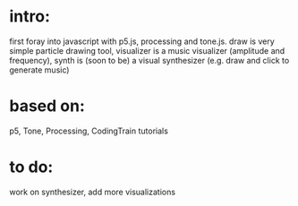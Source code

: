 # intro:

first foray into javascript with p5.js, processing and tone.js.
draw is very simple particle drawing tool, visualizer is a music visualizer (amplitude and frequency),
synth is (soon to be) a visual synthesizer (e.g. draw and click to generate music)

# based on:

p5, Tone, Processing, CodingTrain tutorials

# to do:

work on synthesizer, add more visualizations
